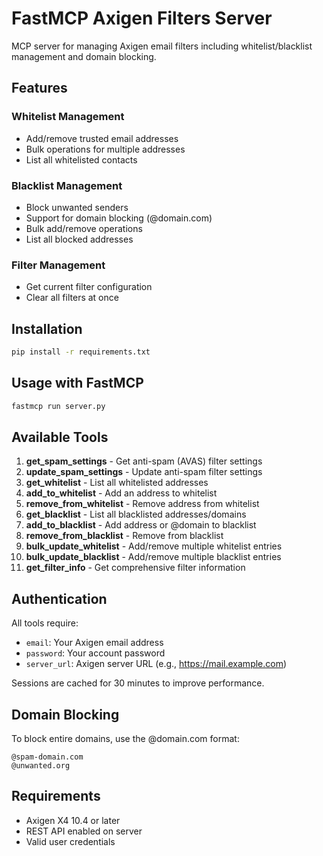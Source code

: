 # FastMCP Axigen Filters Server

MCP server for managing Axigen email filters including whitelist/blacklist management and domain blocking.

## Features

### Whitelist Management
- Add/remove trusted email addresses
- Bulk operations for multiple addresses
- List all whitelisted contacts

### Blacklist Management
- Block unwanted senders
- Support for domain blocking (@domain.com)
- Bulk add/remove operations
- List all blocked addresses

### Filter Management
- Get current filter configuration
- Clear all filters at once

## Installation

```bash
pip install -r requirements.txt
```

## Usage with FastMCP

```bash
fastmcp run server.py
```

## Available Tools

1. **get_spam_settings** - Get anti-spam (AVAS) filter settings
2. **update_spam_settings** - Update anti-spam filter settings
3. **get_whitelist** - List all whitelisted addresses
4. **add_to_whitelist** - Add an address to whitelist
5. **remove_from_whitelist** - Remove address from whitelist
6. **get_blacklist** - List all blacklisted addresses/domains
7. **add_to_blacklist** - Add address or @domain to blacklist
8. **remove_from_blacklist** - Remove from blacklist
9. **bulk_update_whitelist** - Add/remove multiple whitelist entries
10. **bulk_update_blacklist** - Add/remove multiple blacklist entries
11. **get_filter_info** - Get comprehensive filter information

## Authentication

All tools require:
- `email`: Your Axigen email address
- `password`: Your account password
- `server_url`: Axigen server URL (e.g., https://mail.example.com)

Sessions are cached for 30 minutes to improve performance.

## Domain Blocking

To block entire domains, use the @domain.com format:
```
@spam-domain.com
@unwanted.org
```

## Requirements

- Axigen X4 10.4 or later
- REST API enabled on server
- Valid user credentials